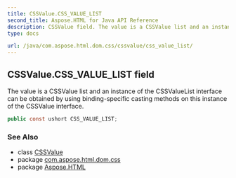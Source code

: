 ```yaml
---
title: CSSValue.CSS_VALUE_LIST
second_title: Aspose.HTML for Java API Reference
description: CSSValue field. The value is a CSSValue list and an instance of the CSSValueList interface can be obtained by using binding-specific casting methods on this instance of the CSSValue interface
type: docs

url: /java/com.aspose.html.dom.css/cssvalue/css_value_list/
---
```

## CSSValue.CSS_VALUE_LIST field

The value is a CSSValue list and an instance of the CSSValueList interface can be obtained by using binding-specific casting methods on this instance of the CSSValue interface.

```java
public const ushort CSS_VALUE_LIST;
```

### See Also

* class [CSSValue](../)
* package [com.aspose.html.dom.css](../../../com.aspose.html.dom.css/)
* package [Aspose.HTML](../../../)
